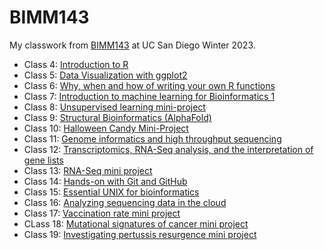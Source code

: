 # BIMM143

My classwork from [BIMM143](https://bioboot.github.io/bimm143_W23/) at UC San Diego Winter 2023.


- Class 4: [Introduction to R]()
- Class 5: [Data Visualization with ggplot2](https://github.com/danikapagaduan/bimm143_github2/blob/main/class05/class05.qmd)
- Class 6: [Why, when and how of writing your own R functions](https://github.com/danikapagaduan/bimm143_github2/blob/main/class06/class06.qmd)
- Class 7: [Introduction to machine learning for Bioinformatics 1]()
- Class 8: [Unsupervised learning mini-project]()
- Class 9: [Structural Bioinformatics (AlphaFold) ]()
- Class 10: [Halloween Candy Mini-Project]()
- Class 11: [Genome informatics and high throughput sequencing]()
- Class 12: [Transcriptomics, RNA-Seq analysis, and the interpretation of gene lists]()
- Class 13: [RNA-Seq mini project]()
- Class 14: [Hands-on with Git and GitHub]()
- Class 15: [Essential UNIX for bioinformatics]()
- Class 16: [Analyzing sequencing data in the cloud]()
- Class 17: [Vaccination rate mini project]()
- CLass 18: [Mutational signatures of cancer mini project]()
- Class 19: [Investigating pertussis resurgence mini project]()
